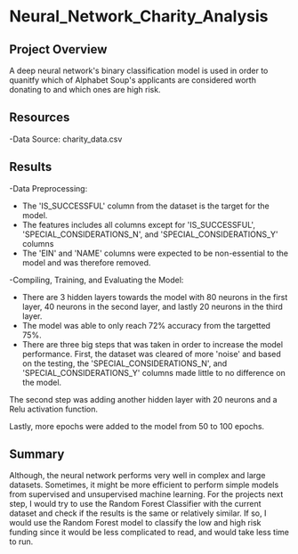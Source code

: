 # Neural_Network_Charity_Analysis


## Project Overview
A deep neural network's binary classification model is used in order to quanitfy which of Alphabet Soup's applicants are considered worth donating to and which ones are high risk. 

## Resources
-Data Source: charity_data.csv

## Results
-Data Preprocessing:
  - The 'IS_SUCCESSFUL' column from the dataset is the target for the model.
  - The features includes all columns except for 'IS_SUCCESSFUL', 'SPECIAL_CONSIDERATIONS_N', and 'SPECIAL_CONSIDERATIONS_Y' columns
  - The 'EIN' and 'NAME' columns were expected to be non-essential to the model and was therefore removed.

-Compiling, Training, and Evaluating the Model:
  - There are 3 hidden layers towards the model with 80 neurons in the first layer, 40 neurons in the second layer, and lastly 20 neurons in the third layer.
  - The model was able to only reach 72% accuracy from the targetted 75%.
  - There are three big steps that was taken in order to increase the model performance. First, the dataset was cleared of more 'noise' and based on the testing, the 'SPECIAL_CONSIDERATIONS_N', and 'SPECIAL_CONSIDERATIONS_Y' columns made little to no difference on the model.
  
  
  The second step was adding another hidden layer with 20 neurons and a Relu activation function. 
  
  
  
  Lastly, more epochs were added to the model from 50 to 100 epochs.

## Summary
Although, the neural network performs very well in complex and large datasets. Sometimes, it might be more efficient to perform simple models from supervised and unsupervised machine learning. For the projects next step, I would try to use the Random Forest Classifier with the current dataset and check if the results is the same or relatively similar. If so, I would use the Random Forest model to classify the low and high risk funding since it would be less complicated to read, and would take less time to run.  
